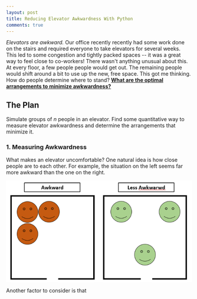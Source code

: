 ```yaml
---
layout: post
title: Reducing Elevator Awkwardness With Python
comments: true
---
```


<style>
.center {
    display: block;
    margin-left: auto;
    margin-right: auto;
}

</style>

*Elevators are awkward.* Our office recently recently had some work done on the stairs and required everyone to take elevators for several weeks. This led to some congestion and tightly packed spaces -- it was a great way to feel close to co-workers! There wasn't anything unusual about this. At every floor, a few people people would get out. The remaining people would shift around a bit to use up the new, free space. This got me thinking. How do people determine where to stand? <a href="#bingo"> **What are the optimal arrangements to minimize awkwardness?** <a/> 

## The Plan

Simulate groups of *n* people in an elevator. Find some quantitative way to measure elevator awkwardness and determine the arrangements that minimize it. 

### 1. Measuring Awkwardness

What makes an elevator uncomfortable? One natural idea is how close people are to each other. For example, the situation on the left seems far more awkward than the one on the right.

<img src="https://raw.githubusercontent.com/sunnybala/sunnybala.github.io/master/assets/awk_ele_lr.PNG" class="center"/>

Another factor to consider is that

